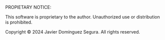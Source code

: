 PROPIETARY NOTICE:

This software is proprietary to the author. Unauthorized use or distribution is prohibited.

Copyright © 2024 Javier Domínguez Segura. All rights reserved.
